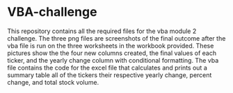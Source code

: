 # VBA-challenge
This repository contains all the required files for the vba module 2 challenge.
The three png files are screenshots of the final outcome after the vba file is run on the three worksheets in the workbook provided. 
These pictures show the the four new columns created, the final values of each ticker, and the yearly change column with conditional formatting. 
The vba file contains the code for the excel file that calculates and prints out a summary table all of the tickers their respective yearly change, percent change, and total stock volume.

